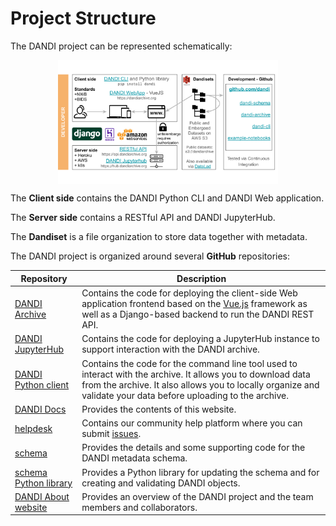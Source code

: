 # Project Structure

The DANDI project can be represented schematically:

<img src="../img/dandi_structure.svg"
alt="dandi_structure"
style="width: 70%; height: auto; display: block; margin-left: auto; margin-right: auto;"/>

The **Client side** contains the DANDI Python CLI and DANDI Web application.

The **Server side** contains a RESTful API and DANDI JupyterHub.

The **Dandiset** is a file organization to store data together with metadata.

The DANDI project is organized around several **GitHub** repositories:

| Repository | Description |
|----------|----------|
| [DANDI Archive](https://github.com/dandi/dandi-archive) | Contains the code for deploying the client-side Web application frontend based on the [Vue.js](https://vuejs.org/) framework as well as a Django-based backend to run the DANDI REST API. 
| [DANDI JupyterHub](https://github.com/dandi/dandi-hub) | Contains the code for deploying a JupyterHub instance to support interaction with the DANDI archive.
| [DANDI Python client](https://github.com/dandi/dandi-cli) | Contains the code for the command line tool used to interact with the archive. It allows you to download data from the archive. It also allows you to locally organize and validate your data before uploading to the archive. 
| [DANDI Docs](https://github.com/dandi/dandi-docs) | Provides the contents of this website.
| [helpdesk](https://github.com/dandi/helpdesk) | Contains our community help platform where you can submit [issues](https://github.com/dandi/helpdesk/issues/new/choose).
| [schema](https://github.com/dandi/schema) | Provides the details and some supporting code for the DANDI metadata schema. 
| [schema Python library](https://github.com/dandi/dandi-schema) | Provides a Python library for updating the schema and for creating and validating DANDI objects.
| [DANDI About website](https://github.com/dandi/dandi-about) | Provides an overview of the DANDI project and the team members and collaborators. |
